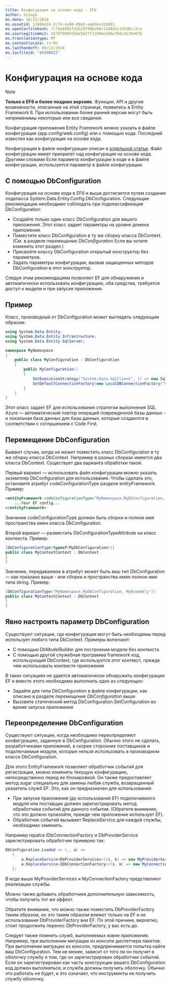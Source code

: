 ```yaml
---
title: Конфигурация на основе кода - EF6
author: divega
ms.date: 10/23/2016
ms.assetid: 13886d24-2c74-4a00-89eb-aa0dee328d83
ms.openlocfilehash: 7c7da8992fd1b29f998e08c13d445c1d2d8cc2ce
ms.sourcegitcommit: 2b787009fd5be5627f1189ee396e708cd130e07b
ms.translationtype: MT
ms.contentlocale: ru-RU
ms.lasthandoff: 09/13/2018
ms.locfileid: "45490822"
---
```

# <a name="code-based-configuration"></a>Конфигурация на основе кода
> [!NOTE]
> **Только в EF6 и более поздних версиях**. Функции, API и другие возможности, описанные на этой странице, появились в Entity Framework 6. При использовании более ранней версии могут быть неприменимы некоторые или все сведения.  

Конфигурация приложения Entity Framework можно указать в файле конфигурации (app.config/web.config) или с помощью кода. Последний известен как конфигурация на основе кода.  

Конфигурации в файле конфигурации описан в [отдельной статье](config-file.md). Файл конфигурации имеет приоритет над конфигурация на основе кода. Другими словами Если параметр конфигурации в коде и в файле конфигурации, используется параметр в файле конфигурации.  

## <a name="using-dbconfiguration"></a>С помощью DbConfiguration  

Конфигурация на основе кода в EF6 и выше достигается путем создания подкласса System.Data.Entity.Config.DbConfiguration. Следующие рекомендации необходимо соблюдать при подклассификация DbConfiguration:  

- Создайте только один класс DbConfiguration для вашего приложения. Этот класс задает параметры на уровне домена приложения.  
- Поместите класс DbConfiguration в ту же сборку класса DbContext. (См. в разделе *перемещение DbConfiguration* Если вы хотите изменить этот раздел.)  
- Присвойте классу DbConfiguration открытый конструктор без параметров.  
- Задать параметры конфигурации, вызвав защищенных методов DbConfiguration в этот конструктор.  

Следуя этим рекомендациям позволяет EF для обнаружения и автоматически использовать конфигурацию, оба средства, требуется доступ к модели и при запуске приложения.  

## <a name="example"></a>Пример  

Класс, производный от DbConfiguration может выглядеть следующим образом:  

``` csharp
using System.Data.Entity;
using System.Data.Entity.Infrastructure;
using System.Data.Entity.SqlServer;

namespace MyNamespace
{
    public class MyConfiguration : DbConfiguration
    {
        public MyConfiguration()
        {
            SetExecutionStrategy("System.Data.SqlClient", () => new SqlAzureExecutionStrategy());
            SetDefaultConnectionFactory(new LocalDBConnectionFactory("mssqllocaldb"));
        }
    }
}
```  

Этот класс задает EF для использования стратегии выполнения SQL Azure — автоматический повтор операций поврежденной базы данных - и локальная база данных для базы данных, которые создаются в соответствии с соглашением с Code First.  

## <a name="moving-dbconfiguration"></a>Перемещение DbConfiguration  

Бывают случаи, когда не может поместить класс DbConfiguration в ту же сборку класса DbContext. Например в разных сборках имеется два класса DbContext. Существует два варианта обработки такой.  

Первый вариант — использовать файл конфигурации можно указать экземпляр DbConfiguration для использования. Чтобы сделать это, установите атрибут codeConfigurationType разделе entityFramework. Пример:  

``` xml
<entityFramework codeConfigurationType="MyNamespace.MyDbConfiguration, MyAssembly">
    ...Your EF config...
</entityFramework>
```  

Значение codeConfigurationType должен быть сборки и полное имя пространства имен класса DbConfiguration.  

Второй вариант — разместить DbConfigurationTypeAttribute на класс контекста. Пример:  

``` csharp  
[DbConfigurationType(typeof(MyDbConfiguration))]
public class MyContextContext : DbContext
{
}
```  

Значение, передаваемое в атрибут может быть ваш тип DbConfiguration — как показано выше - или сборки и пространства имен полное имя типа string. Пример:  

``` csharp
[DbConfigurationType("MyNamespace.MyDbConfiguration, MyAssembly")]
public class MyContextContext : DbContext
{
}
```  

## <a name="setting-dbconfiguration-explicitly"></a>Явно настроить параметр DbConfiguration  

Существуют ситуации, где конфигурации могут быть необходимы перед использует любого типа DbContext. Примеры включают:  

- С помощью DbModelBuilder для построения модели без контекста  
- С помощью другой служебная программа framework код, использующий DbContext, где используется этот контекст, прежде чем использовать контексте приложения  

В таких ситуациях не удается автоматически обнаружить конфигурации EF и вместо этого необходимо выполнить одно из следующих:  

- Задайте для типа DbConfiguration в файле конфигурации, как описано в разделе *перемещение DbConfiguration* выше
- Вызовите статический метод DbConfiguration.SetConfiguration во время запуска приложения  

## <a name="overriding-dbconfiguration"></a>Переопределение DbConfiguration  

Существуют ситуации, когда необходимо переопределяют конфигурацию, заданную в DbConfiguration. Обычно этого не сделать, разработчиками приложений, а скорее сторонних поставщиков и подключаемые модули, которые нельзя использовать в производном классе DbConfiguration.  

Для этого EntityFramework позволяет обработчик событий для регистрации, можно изменить текущую конфигурацию, непосредственно перед ее блокировкой.  Он также предоставляет метод sugar специально для замены любая служба, возвращенный указатель служб EF. Это, как он предназначен для использования:  

- При запуске приложения (до использования EF) подключаемого модуля или поставщик должен зарегистрировать метод обработчика событий для данного события. (Обратите внимание, что это должно произойти, прежде чем приложение использует EF).  
- Обработчик событий вызывает ReplaceService для каждой службы, необходимо заменить.  

Например repalce IDbConnectionFactory и DbProviderService зарегистрировать обработчик примерно так:  

``` csharp
DbConfiguration.Loaded += (_, a) =>
   {
       a.ReplaceService<DbProviderServices>((s, k) => new MyProviderServices(s));
       a.ReplaceService<IDbConnectionFactory>((s, k) => new MyConnectionFactory(s));
   };
```  

В коде выше MyProviderServices и MyConnectionFactory представляют реализации службы.  

Можно также добавить обработчики дополнительную зависимость, чтобы получить тот же эффект.  

Обратите внимание, что можно также поместить DbProviderFactory таким образом, но это таким образом влияют только на EF и не использования DbProviderFactory вне EF. По этой причине, вероятно, стоит продолжить перенос DbProviderFactory, у вас есть до.  

Следует также помнить служб, выполняемых извне приложения. Например, при выполнении миграции из консоли диспетчера пакетов. При выполнении миграции из консоли, предпринимается попытка найти ваш DbConfiguration. Тем не менее, зависит от того ли он получит в оболочку службу о том, где он зарегистрирован обработчик событий. Если он зарегистрирован как часть конструкции вашего DbConfiguration код должен выполняться, и служба должны получить оболочку. Обычно это работать не будет, и это означает, что инструменты не получить службу оболочку.  
